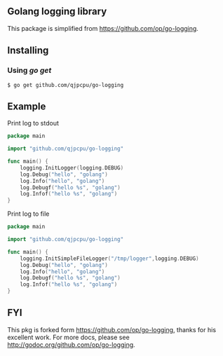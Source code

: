 ## Golang logging library

This package is simplified from https://github.com/op/go-logging.

## Installing

### Using *go get*

    $ go get github.com/qjpcpu/go-logging


## Example

Print log to stdout

```go
package main

import "github.com/qjpcpu/go-logging"

func main() {
    logging.InitLogger(logging.DEBUG)
	log.Debug("hello", "golang")
	log.Info("hello", "golang")
	log.Debugf("hello %s", "golang")
	log.Infof("hello %s", "golang")
}
```

Print log to file

```go
package main

import "github.com/qjpcpu/go-logging"

func main() {
    logging.InitSimpleFileLogger("/tmp/logger",logging.DEBUG)
	log.Debug("hello", "golang")
	log.Info("hello", "golang")
	log.Debugf("hello %s", "golang")
	log.Infof("hello %s", "golang")
}
```
## FYI

This pkg is forked form https://github.com/op/go-logging, thanks for his excellent work. For more docs, please see http://godoc.org/github.com/op/go-logging.

